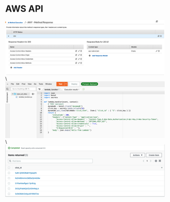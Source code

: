 # AWS API
![API GATEWAY](assets/ANY_METHOD.png)\\
![Lambda](assets/LAMBAFunc.png) \\
![Dynamo](assets/Dynamo.png) 



